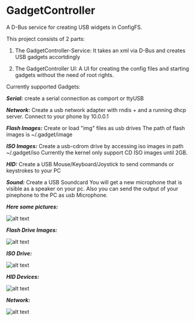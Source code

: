# GadgetController

A D-Bus service for creating USB widgets in ConfigFS.

This project consists of 2 parts:
1. The GadgetController-Service:
It takes an xml via D-Bus and creates USB gadgets accortdingly

2. The GadgetController UI:
A UI for creating the config files and starting gadgets without the need of root rights.

Currently supported Gadgets:

***Serial:*** create a serial connection as comport or  ttyUSB

***Network:*** Create a usb network adapter with rndis + and a running dhcp server. Connect to your phone by 10.0.0.1

***Flash Images:*** Create or load "img" files as usb drives
The path of flash images is
~/.gadget/image

***ISO Images:*** Create a usb-cdrom drive by accessing iso images in path
~/.gadget/iso
Currently the kernel only support CD ISO images until 2GB.

***HID:***
Create a USB Mouse/Keyboard/Joystick to send commands or keystrokes to your PC

***Sound:*** Create a USB Soundcard
You will get a new microphone that is visible as a speaker on your pc.
Also you can send the output of your pinephone to the PC as usb Microphone.


***Here some pictures:***

![alt text](https://github.com/Beaerlin/gadgetcontroller/blob/main/pictures/start.jpg?raw=true)

***Flash Drive Images:***

![alt text](https://github.com/Beaerlin/gadgetcontroller/blob/main/pictures/flash.jpg?raw=true)

***ISO Drive:***

![alt text](https://github.com/Beaerlin/gadgetcontroller/blob/main/pictures/iso.jpg?raw=true)

***HID Devices:***

![alt text](https://github.com/Beaerlin/gadgetcontroller/blob/main/pictures/hid.jpg?raw=true)

***Network:***

![alt text](https://github.com/Beaerlin/gadgetcontroller/blob/main/pictures/net.jpg?raw=true)
